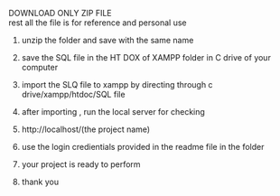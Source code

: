  DOWNLOAD ONLY ZIP FILE  
 rest all the file is for reference and personal use 
 



1. unzip the folder and save with the same name
2. save the SQL file in the HT DOX of  XAMPP  folder in C drive of your computer
3. import the SLQ file to xampp by directing through c drive/xampp/htdoc/SQL file
4. after importing , run the local server for checking
5. http://localhost/(the project name)
6. use the login credientials provided in the readme file in the folder
7. your project is ready to perform

8. thank you
